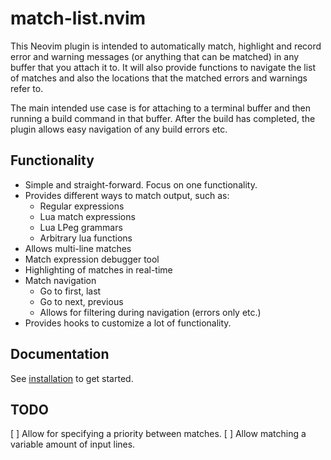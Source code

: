 # match-list.nvim

This Neovim plugin is intended to automatically match, highlight and record
error and warning messages (or anything that can be matched) in any buffer
that you attach it to. It will also provide functions to navigate the list of
matches and also the locations that the matched errors and warnings refer to.

The main intended use case is for attaching to a terminal buffer and then
running a build command in that buffer. After the build has completed, the
plugin allows easy navigation of any build errors etc.

## Functionality

- Simple and straight-forward. Focus on one functionality.
- Provides different ways to match output, such as:
  - Regular expressions
  - Lua match expressions
  - Lua LPeg grammars
  - Arbitrary lua functions
- Allows multi-line matches
- Match expression debugger tool
- Highlighting of matches in real-time
- Match navigation
  - Go to first, last
  - Go to next, previous
  - Allows for filtering during navigation (errors only etc.)
- Provides hooks to customize a lot of functionality.

## Documentation

See [installation](doc/01-installation.md) to get started.

## TODO

[ ] Allow for specifying a priority between matches.
[ ] Allow matching a variable amount of input lines.
